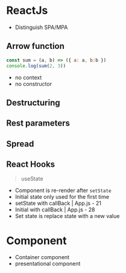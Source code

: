 # ReactJs

- Distinguish SPA/MPA
## Arrow function

```js
const sum = (a, b) => ({ a: a, b:b })
console.log(sum(2, 3))
```
- no context
- no constructor

## Destructuring
## Rest parameters
## Spread

## React Hooks

> useState
- Component is re-render after `setState`
- Initial state only used for the first time
- setState with callBack | App.js - 21
- Initial with callBack | App.js - 28
- Set state is replace state with a new value


# Component
- Container component
- presentational component
